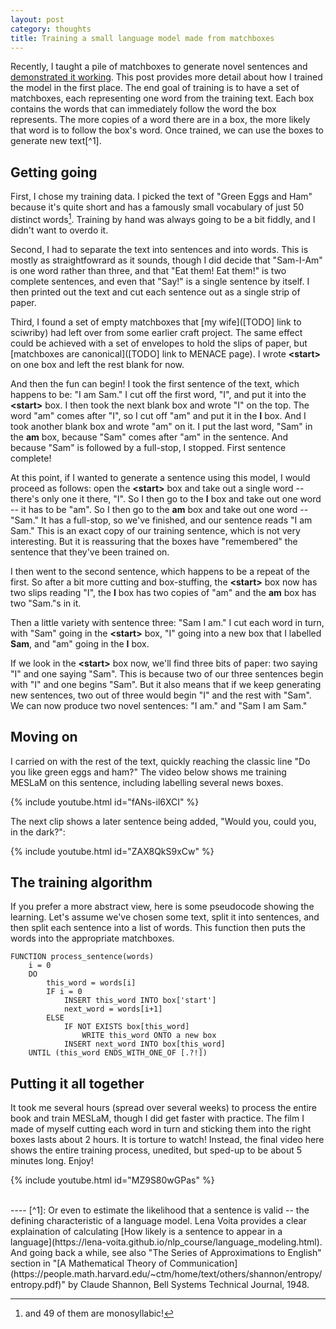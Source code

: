 ```yaml
---
layout: post
category: thoughts
title: Training a small language model made from matchboxes
---
```


Recently, I taught a pile of matchboxes to generate novel sentences and [demonstrated it working](https://dcorney.com/thoughts/2023/09/23/matchboxes.html). This post provides more detail about how I trained the model in the first place. The end goal of training is to have a set of matchboxes, each representing one word from the training text. Each box contains the words that can immediately follow the word the box represents. The more copies of a word there are in a box, the more likely that word is to follow the box's word. Once trained, we can use the boxes to generate new text[^1].


## Getting going

First, I chose my training data. I picked the text of "Green Eggs and Ham" because it's quite short and has a famously small vocabulary of just 50 distinct words[^2]. Training by hand was always going to be a bit fiddly, and I didn't want to overdo it.

Second, I had to separate the text into sentences and into words. This is mostly as straightfowrard as it sounds, though I did decide that "Sam-I-Am" is one word rather than three, and that "Eat them! Eat them!" is two complete sentences, and even that "Say!" is a single sentence by itself. I then printed out the text and cut each sentence out as a single strip of paper.

Third, I found a set of empty matchboxes that [my wife]([TODO] link to sciwriby) had left over from some earlier craft project. The same effect could be achieved with a set of envelopes to hold the slips of paper, but [matchboxes are canonical]([TODO] link to MENACE page). I wrote **\<start\>** on one box and left the rest blank for now.

And then the fun can begin! I took the first sentence of the text, which happens to be: "I am Sam." I cut off the first word, "I", and put it into the **\<start\>** box. I then took the next blank box and wrote "I" on the top. The word "am" comes after "I", so I cut off "am" and put it in the **I** box. And I took another blank box and wrote "am" on it. I put the last word, "Sam" in the **am** box, because "Sam" comes after "am" in the sentence. And because "Sam" is followed by a full-stop, I stopped. First sentence complete!

At this point, if I wanted to generate a sentence using this model, I would proceed as follows: open the **\<start\>** box and take out a single word -- there's only one it there, "I". So I then go to the **I** box and take out one word -- it has to be "am". So I then go to the **am** box and take out one word -- "Sam." It has a full-stop, so we've finished, and our sentence reads "I am Sam." This is an exact copy of our training sentence, which is not very interesting. But it is reassuring that the boxes have "remembered" the sentence that they've been trained on.

I then went to the second sentence, which happens to be a repeat of the first. So after a bit more cutting and box-stuffing, the **\<start\>** box now has two slips reading "I", the **I** box has two copies of "am" and the **am** box has two "Sam."s in it. 

Then a little variety with sentence three: "Sam I am." I cut each word in turn, with "Sam" going in the **\<start\>** box, "I" going into a new box that I labelled **Sam**, and "am" going in the **I** box. 

If we look in the **\<start\>** box now, we'll find three bits of paper: two saying "I" and one saying "Sam". This is because two of our three sentences begin with "I" and one begins "Sam". But it also means that if we keep generating new sentences, two out of three would begin "I" and the rest with "Sam". We can now produce two novel sentences: "I am." and "Sam I am Sam." 

## Moving on

I carried on with the rest of the text, quickly reaching the classic line "Do you like green eggs and ham?" The video below shows me training MESLaM on this sentence, including labelling several news boxes.

{% include youtube.html id="fANs-il6XCI" %}

The next clip shows a later sentence being added, "Would you, could you, in the dark?":

{% include youtube.html id="ZAX8QkS9xCw" %}



## The training algorithm

If you prefer a more abstract view, here is some pseudocode showing the learning. Let's assume we've chosen some text, split it into sentences, and then split each sentence into a list of words. This function then puts the words into the appropriate matchboxes.

```
FUNCTION process_sentence(words) 
    i = 0
    DO
        this_word = words[i]
        IF i = 0
            INSERT this_word INTO box['start']
            next_word = words[i+1]
        ELSE
            IF NOT EXISTS box[this_word]
                WRITE this_word ONTO a new box
            INSERT next_word INTO box[this_word]
    UNTIL (this_word ENDS_WITH_ONE_OF [.?!])
```


## Putting it all together

It took me several hours (spread over several weeks) to process the entire book and train MESLaM, though I did get faster with practice. The film I made of myself cutting each word in turn and sticking them into the right boxes lasts about 2 hours. It is torture to watch! 
Instead, the final video here shows the entire training process, unedited, but sped-up to be about 5 minutes long. Enjoy!

{% include youtube.html id="MZ9S80wGPas" %}

<br>
----
[^1]: Or even to estimate the likelihood that a sentence is valid -- the defining characteristic of a language model. Lena Voita provides a clear explaination of calculating [How likely is a sentence to appear in a language](https://lena-voita.github.io/nlp_course/language_modeling.html). And going back a while, see also "The Series of Approximations to English" section in "[A Mathematical Theory of Communication](https://people.math.harvard.edu/~ctm/home/text/others/shannon/entropy/entropy.pdf)" by Claude Shannon, Bell Systems Technical Journal, 1948. 

[^2]: and 49 of them are monosyllabic!
